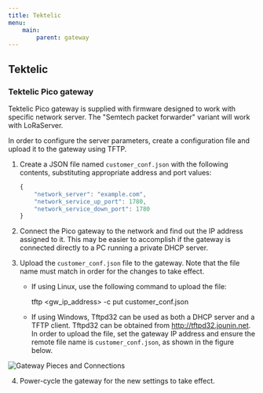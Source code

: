 ```yaml
---
title: Tektelic
menu:
    main:
        parent: gateway
---
```


## Tektelic

### Tektelic Pico gateway

Tektelic Pico gateway is supplied with firmware designed to work with specific
network server. The "Semtech packet forwarder" variant will work with LoRaServer.

In order to configure the server parameters, create a configuration file and
upload it to the gateway using TFTP.

1. Create a JSON file named `customer_conf.json` with the following contents,
   substituting appropriate address and port values:

   ```javascript
   {
       "network_server": "example.com",
       "network_service_up_port": 1780,
       "network_service_down_port": 1780
   }
   ```
2. Connect the Pico gateway to the network and find out the IP address assigned
   to it. This may be easier to accomplish if the gateway is connected directly
   to a PC running a private DHCP server.
3. Upload the `customer_conf.json` file to the gateway. Note that the file name
   must match in order for the changes to take effect.
   * If using Linux, use the following command to upload the file:

        tftp <gw_ip_address> -c put customer_conf.json

   * If using Windows, Tftpd32 can be used as both a DHCP server and a TFTP client.
     Tftpd32 can be obtained from http://tftpd32.jounin.net. In order to upload
     the file, set the gateway IP address and ensure the remote file name is
     `customer_conf.json`, as shown in the figure below.

![Gateway Pieces and Connections](/lora-gateway-bridge/img/TektelicPicoTftpSettings.png)

4. Power-cycle the gateway for the new settings to take effect.

